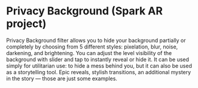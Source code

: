 # Privacy Background (Spark AR project)

Privacy Background filter allows you to hide your background partially or completely by choosing from 5 different styles: pixelation, blur, noise, darkening, and brightening. You can adjust the level visibility of the background with slider and tap to instantly reveal or hide it. It can be used simply for utilitarian use: to hide a mess behind you, but it can also be used as a storytelling tool. Epic reveals, stylish transitions, an additional mystery in the story — those are just some examples.
